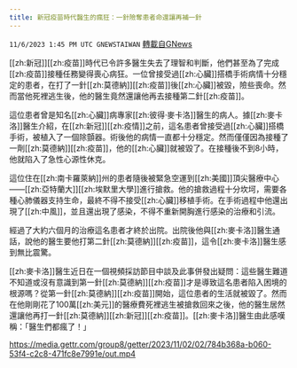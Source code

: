 ```yaml
---
title: 新冠疫苗時代醫生的瘋狂：一針險奪患者命還讓再補一針
---
```

`11/6/2023 1:45 PM UTC GNEWSTAIWAN` [轉載自GNews](https://gnews.org/articles/1930171)




  
[[zh:新冠]][[zh:疫苗]]時代已令許多醫生失去了理智和判斷，他們甚至為了完成[[zh:疫苗]]接種任務變得喪心病狂。一位曾接受過[[zh:心臟]]搭橋手術病情十分穩定的患者，在打了一針[[zh:莫德納]][[zh:疫苗]]後[[zh:心臟]]被毀，險些喪命。然而當他死裡逃生後，他的醫生竟然還讓他再去接種第二針[[zh:疫苗]]。 

這位患者曾是知名[[zh:心臟]]病專家[[zh:彼得·麥卡洛]]醫生的病人。據[[zh:麥卡洛]]醫生介紹，在[[zh:新冠]][[zh:疫情]]之前，這名患者曾接受過[[zh:心臟]]搭橋手術，被植入了一個除顫器。術後他的病情一直都十分穩定。然而僅僅因為接種了一劑[[zh:莫德納]][[zh:疫苗]]，他的[[zh:心臟]]就被毀了。在接種後不到8小時，他就陷入了急性心源性休克。

這位住在[[zh:南卡羅萊納]]州的患者隨後被緊急空運到[[zh:美國]]頂尖醫療中心——[[zh:亞特蘭大]][[zh:埃默里大學]]進行搶救。他的搶救過程十分坎坷，需要各種心肺儀器支持生命，最終不得不接受[[zh:心臟]]移植手術。在手術過程中他還出現了[[zh:中風]]，並且還出現了感染，不得不重新開胸進行感染的治療和引流。

  

經過了大約六個月的治療這名患者才終於出院。出院後他與[[zh:麥卡洛]]醫生通話，說他的醫生要他打第二針[[zh:莫德納]][[zh:疫苗]]，這令[[zh:麥卡洛]]醫生感到無比震驚。

  

[[zh:麥卡洛]]醫生近日在一個視頻採訪節目中談及此事併發出疑問：這些醫生難道不知道或沒有意識到第一針[[zh:莫德納]][[zh:疫苗]]才是導致這名患者陷入困境的根源嗎？從第一針[[zh:莫德納]][[zh:疫苗]]開始，這位患者的生活就被毀了。然而在他剛剛花了100萬[[zh:美元]]的醫療費死裡逃生被搶救回來之後，他的醫生居然還讓他再打一針[[zh:莫德納]][[zh:新冠]][[zh:疫苗]]。[[zh:麥卡洛]]醫生由此感嘆稱：「醫生們都瘋了！」


https://media.gettr.com/group8/getter/2023/11/02/02/784b368a-b060-53f4-c2c8-471fc8e7991e/out.mp4


